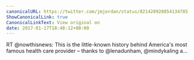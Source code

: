 ```yaml
---
canonicalURL: https://twitter.com/jmjordan/status/821428928854134785
ShowCanonicalLink: true
CanonicalLinkText: View original on
date: 2017-01-17T18:48:12+00:00
---
```

RT @nowthisnews: This is the little-known history behind America's most famous health care provider – thanks to @lenadunham, @mindykaling a…